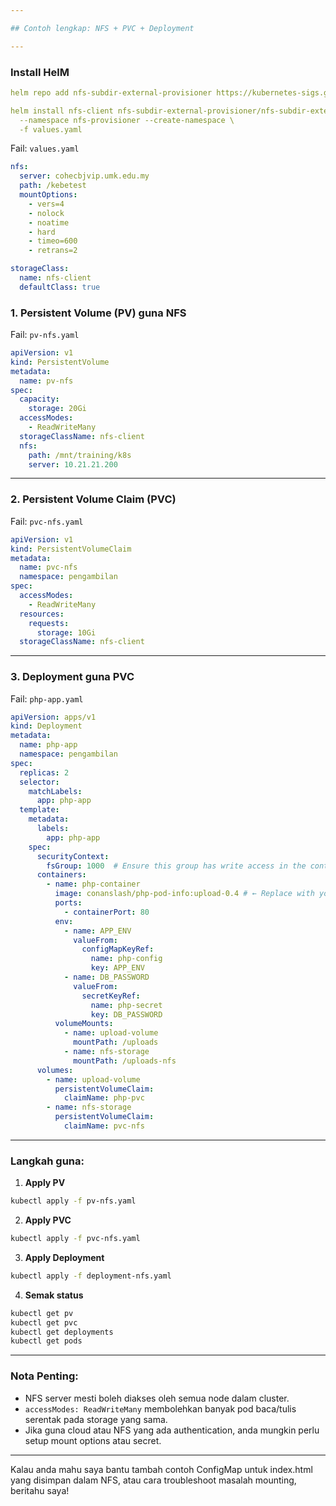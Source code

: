 ```yaml
---

## Contoh lengkap: NFS + PVC + Deployment

---
```

### Install HelM

```yaml
helm repo add nfs-subdir-external-provisioner https://kubernetes-sigs.github.io/nfs-subdir-external-provisioner

helm install nfs-client nfs-subdir-external-provisioner/nfs-subdir-external-provisioner \
  --namespace nfs-provisioner --create-namespace \
  -f values.yaml
```

Fail:  `values.yaml`

```yaml
nfs:
  server: cohecbjvip.umk.edu.my
  path: /kebetest
  mountOptions:
    - vers=4
    - nolock
    - noatime
    - hard
    - timeo=600
    - retrans=2

storageClass:
  name: nfs-client
  defaultClass: true
```


### 1. Persistent Volume (PV) guna NFS

Fail: `pv-nfs.yaml`

```yaml
apiVersion: v1
kind: PersistentVolume
metadata:
  name: pv-nfs
spec:
  capacity:
    storage: 20Gi
  accessModes:
    - ReadWriteMany
  storageClassName: nfs-client
  nfs:
    path: /mnt/training/k8s
    server: 10.21.21.200
```

---

### 2. Persistent Volume Claim (PVC)

Fail: `pvc-nfs.yaml`

```yaml
apiVersion: v1
kind: PersistentVolumeClaim
metadata:
  name: pvc-nfs
  namespace: pengambilan
spec:
  accessModes:
    - ReadWriteMany
  resources:
    requests:
      storage: 10Gi
  storageClassName: nfs-client
```

---

### 3. Deployment guna PVC

Fail: `php-app.yaml`

```yaml
apiVersion: apps/v1
kind: Deployment
metadata:
  name: php-app
  namespace: pengambilan
spec:
  replicas: 2
  selector:
    matchLabels:
      app: php-app
  template:
    metadata:
      labels:
        app: php-app
    spec:
      securityContext:
        fsGroup: 1000  # Ensure this group has write access in the container
      containers:
        - name: php-container
          image: conanslash/php-pod-info:upload-0.4 # ← Replace with your Docker Hub username
          ports:
            - containerPort: 80
          env:
            - name: APP_ENV
              valueFrom:
                configMapKeyRef:
                  name: php-config
                  key: APP_ENV
            - name: DB_PASSWORD
              valueFrom:
                secretKeyRef:
                  name: php-secret
                  key: DB_PASSWORD
          volumeMounts:
            - name: upload-volume
              mountPath: /uploads
            - name: nfs-storage
              mountPath: /uploads-nfs
      volumes:
        - name: upload-volume
          persistentVolumeClaim:
            claimName: php-pvc
        - name: nfs-storage
          persistentVolumeClaim:
            claimName: pvc-nfs
```

---

### Langkah guna:

1. **Apply PV**

```bash
kubectl apply -f pv-nfs.yaml
```

2. **Apply PVC**

```bash
kubectl apply -f pvc-nfs.yaml
```

3. **Apply Deployment**

```bash
kubectl apply -f deployment-nfs.yaml
```

4. **Semak status**

```bash
kubectl get pv
kubectl get pvc
kubectl get deployments
kubectl get pods
```

---

### Nota Penting:

* NFS server mesti boleh diakses oleh semua node dalam cluster.
* `accessModes: ReadWriteMany` membolehkan banyak pod baca/tulis serentak pada storage yang sama.
* Jika guna cloud atau NFS yang ada authentication, anda mungkin perlu setup mount options atau secret.

---

Kalau anda mahu saya bantu tambah contoh ConfigMap untuk index.html yang disimpan dalam NFS, atau cara troubleshoot masalah mounting, beritahu saya!
